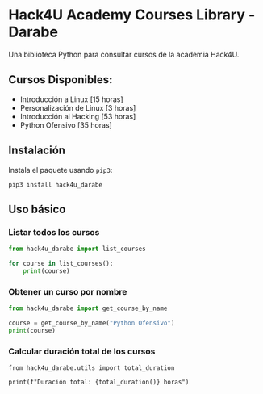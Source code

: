 # Hack4U Academy Courses Library - Darabe

Una biblioteca Python para consultar cursos de la academia Hack4U.

## Cursos Disponibles:

- Introducción a Linux [15 horas]
- Personalización de Linux [3 horas]
- Introducción al Hacking [53 horas]
- Python Ofensivo [35 horas]

## Instalación

Instala el paquete usando `pip3`:

```python3
pip3 install hack4u_darabe
```

## Uso básico

### Listar todos los cursos

```python
from hack4u_darabe import list_courses

for course in list_courses():
    print(course)
```

### Obtener un curso por nombre

```python
from hack4u_darabe import get_course_by_name

course = get_course_by_name("Python Ofensivo")
print(course)
```

### Calcular duración total de los cursos

```python3
from hack4u_darabe.utils import total_duration

print(f"Duración total: {total_duration()} horas")
```
